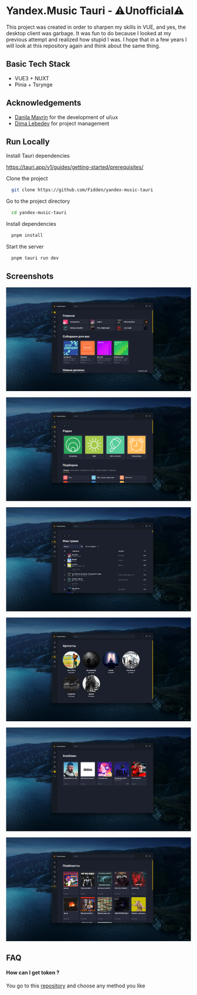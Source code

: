 # Yandex.Music Tauri - ⚠️Unofficial⚠️

This project was created in order to sharpen my skills in VUE, and yes, the desktop client was garbage. It was fun to do
because I looked at my previous attempt and realized how stupid I was. I hope that in a few years I will look at this
repository again and think about the same thing.

## Basic Tech Stack

- VUE3 + NUXT
- Pinia + Tsrynge

## Acknowledgements

- [Danila Mavrin](https://github.com/shotmeow) for the development of ui\ux
- [Dima Lebedev](https://github.com/5co1opendra) for project management

## Run Locally

Install Tauri dependencies

https://tauri.app/v1/guides/getting-started/prerequisites/

Clone the project

```bash
  git clone https://github.com/Fidden/yandex-music-tauri
```

Go to the project directory

```bash
  cd yandex-music-tauri
```

Install dependencies

```bash
  pnpm install
```

Start the server

```bash
  pnpm tauri run dev
```

## Screenshots

![Home](/screenshots/home.png?raw=true)

![Stations](/screenshots/stations.png?raw=true)

![Tracks](/screenshots/tracks.png?raw=true)

![Artists](/screenshots/artists.png?raw=true)

![Albums](/screenshots/albums.png?raw=true)

![Playlists](/screenshots/playlists.png?raw=true)

## FAQ

#### How can I get token ?

You go to this [repository](https://github.com/MarshalX/yandex-music-token ) and choose any method you like

